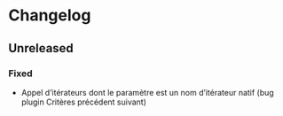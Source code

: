 # Changelog

## Unreleased

### Fixed

- Appel d’itérateurs dont le paramètre est un nom d’itérateur natif (bug plugin Critères précédent suivant)

